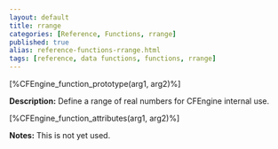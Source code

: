 ```yaml
---
layout: default
title: rrange
categories: [Reference, Functions, rrange]
published: true
alias: reference-functions-rrange.html
tags: [reference, data functions, functions, rrange]
---
```


[%CFEngine_function_prototype(arg1, arg2)%]

**Description:** Define a range of real numbers for CFEngine internal use.

[%CFEngine_function_attributes(arg1, arg2)%]

**Notes:**
This is not yet used.
